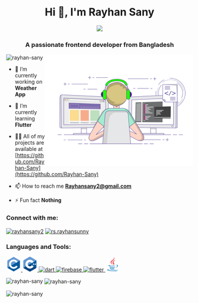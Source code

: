 <h1 align="center">Hi 👋, I'm Rayhan Sany</h1>
<div align="center"> <img width="1200" src="https://raw.githubusercontent.com/Rayhan-Sany/Rayhan-Sany/main/Believe. Yourself Don’t .png"> </div>
<h3 align="center">A passionate frontend developer from Bangladesh</h3>
<img align="right" alt="Coding" width="400" src="https://raw.githubusercontent.com/devSouvik/devSouvik/master/gif3.gif">
<p align="left"> <img src="https://komarev.com/ghpvc/?username=rayhan-sany&label=Profile%20views&color=0e75b6&style=flat" alt="rayhan-sany" /> </p>

- 🔭 I’m currently working on **Weather App**

- 🌱 I’m currently learning **Flutter**

- 👨‍💻 All of my projects are available at [https://github.com/Rayhan-Sany](https://github.com/Rayhan-Sany)

- 📫 How to reach me **Rayhansany2@gmail.com**

- ⚡ Fun fact **Nothing**

<h3 align="left">Connect with me:</h3>
<p align="left">
<a href="https://twitter.com/rayhansany2" target="blank"><img align="center" src="https://raw.githubusercontent.com/rahuldkjain/github-profile-readme-generator/master/src/images/icons/Social/twitter.svg" alt="rayhansany2" height="30" width="40" /></a>
<a href="https://fb.com/rs.rayhansunny" target="blank"><img align="center" src="https://raw.githubusercontent.com/rahuldkjain/github-profile-readme-generator/master/src/images/icons/Social/facebook.svg" alt="rs.rayhansunny" height="30" width="40" /></a>
</p>

<h3 align="left">Languages and Tools:</h3>
<p align="left"> <a href="https://www.cprogramming.com/" target="_blank" rel="noreferrer"> <img src="https://raw.githubusercontent.com/devicons/devicon/master/icons/c/c-original.svg" alt="c" width="40" height="40"/> </a> <a href="https://www.w3schools.com/cpp/" target="_blank" rel="noreferrer"> <img src="https://raw.githubusercontent.com/devicons/devicon/master/icons/cplusplus/cplusplus-original.svg" alt="cplusplus" width="40" height="40"/> </a> <a href="https://dart.dev" target="_blank" rel="noreferrer"> <img src="https://www.vectorlogo.zone/logos/dartlang/dartlang-icon.svg" alt="dart" width="40" height="40"/> </a> <a href="https://firebase.google.com/" target="_blank" rel="noreferrer"> <img src="https://www.vectorlogo.zone/logos/firebase/firebase-icon.svg" alt="firebase" width="40" height="40"/> </a> <a href="https://flutter.dev" target="_blank" rel="noreferrer"> <img src="https://www.vectorlogo.zone/logos/flutterio/flutterio-icon.svg" alt="flutter" width="40" height="40"/> </a> <a href="https://www.java.com" target="_blank" rel="noreferrer"> <img src="https://raw.githubusercontent.com/devicons/devicon/master/icons/java/java-original.svg" alt="java" width="40" height="40"/> </a> </p>

<p><img align="left" src="https://github-readme-stats.vercel.app/api/top-langs?username=rayhan-sany&show_icons=true&locale=en&layout=compact" alt="rayhan-sany" /></p>

<p>&nbsp;<img align="center" src="https://github-readme-stats.vercel.app/api?username=rayhan-sany&show_icons=true&locale=en" alt="rayhan-sany" /></p>

<p><img align="center" src="https://github-readme-streak-stats.herokuapp.com/?user=rayhan-sany&" alt="rayhan-sany" /></p>
